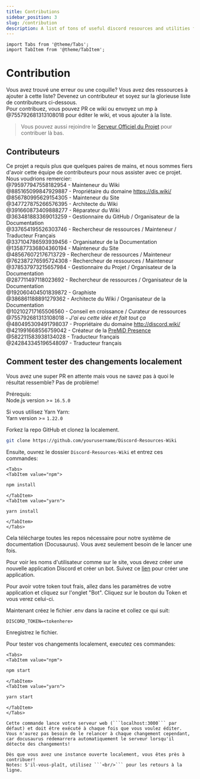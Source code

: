 ```yaml
---
title: Contributions
sidebar_position: 3
slug: /contribution
description: A list of tons of useful discord resources and utilities for all types of users, from beginners to power users.
---
```


```mdx-code-block
import Tabs from '@theme/Tabs';
import TabItem from '@theme/TabItem';
```

# Contribution

Vous avez trouvé une erreur ou une coquille? Vous avez des ressources à ajouter à cette liste? Devenez un contributeur et soyez sur la glorieuse liste de contributeurs ci-dessous.<br/>
Pour contribuez, vous pouvez PR ce wiki ou envoyez un mp à  @755792681313108018 pour éditer le wiki, et vous ajouter à la liste.
> Vous pouvez aussi rejoindre le [Serveur Officiel du Projet](https://discord.gg/yxbqz9pNxS) pour contribuer là bas.

## Contributeurs

Ce projet a requis plus que quelques paires de mains, et nous sommes fiers d'avoir cette équipe de contributeurs pour nous assister avec ce projet.<br/>
Nous voudrions remercier:<br/>
@795977947558182954 - Mainteneur du Wiki <br/>
@885165099847929887 - Propriétaire du domaine <https://dis.wiki/> <br/>
@856780995629154305 - Mainteneur du Site <br/>
@347727875266576395 - Architecte du Wiki <br/>
@391660873409888277 - Réparateur du Wiki <br/>
@363481883369013259 - Gestionnaire du GitHub / Organisateur de la Documentation <br/>
@337654195526303746 - Rechercheur de ressources / Mainteneur / Traducteur Français <br/>
@337104786593939456 - Organisateur de la Documentation <br/>
@135877336804360194 - Mainteneur du Site <br/>
@485676072176713729 - Rechercheur de ressources / Mainteneur <br/>
@762387276595724308 - Rechercheur de ressources / Mainteneur <br/>
@378537973215657984 - Gestionnaire du Projet / Organisateur de la Documentation <br/>
@287711497118023692 - Rechercheur de ressources / Organisateur de la Documentation <br/>
@192060404501839872 - Graphiste <br/>
@386861188891279362 - Architecte du Wiki / Organisateur de la Documentation <br/>
@102102717165506560 - Conseil en croissance / Curateur de ressources <br/>
@755792681313108018 - *J'ai eu cette idée et fait tout ça*  <br/>
@480495309491798037 - Propriétaire du domaine <http://discord.wiki/> <br/>
@421991668556759042 - Créateur de la [PreMiD Presence](https://premid.app/store/presences/Discord%20Resources) <br/>
@582211583938134028 - Traducteur français <br/>
@242843345196548097 - Traducteur français <br/>

## Comment tester des changements localement

Vous avez une super PR en attente mais vous ne savez pas à quoi le résultat ressemble? Pas de problème!<br/>

Prérequis:<br/>
Node.js version >= ```16.5.0```<br/>

Si vous utilisez Yarn Yarn:<br/>
Yarn version >= ```1.22.0```

Forkez la repo GitHub et clonez la localement.

```bash
git clone https://github.com/yourusername/Discord-Resources-Wiki
```

Ensuite, ouvrez le dossier `Discord-Resources-Wiki` et entrez ces commandes:
  
```mdx-code-block
<Tabs>
<TabItem value="npm">
```

```bash
npm install
```

```mdx-code-block
</TabItem>
<TabItem value="yarn">
```

```bash
yarn install
```

```mdx-code-block
</TabItem>
</Tabs>
```

Cela télécharge toutes les repos nécessaire pour notre système de documentation (Docusaurus). Vous avez seulement besoin de le lancer une fois.

Pour voir les noms d'utilisateur comme sur le site, vous devez créer une nouvelle application Discord et créer un bot.
Suivez ce [lien](https://github.com/reactiflux/discord-irc/wiki/Creating-a-discord-bot-&-getting-a-token) pour créer une application.

Pour avoir votre token tout frais, allez dans les paramètres de votre application et cliquez sur l'onglet "Bot".
Cliquez sur le bouton du Token et vous verez celui-ci.

Maintenant créez le fichier .env dans la racine et collez ce qui suit:

```env
DISCORD_TOKEN=<tokenhere>
```

Enregistrez le fichier.

Pour tester vos changements localement, executez ces commandes:

```mdx-code-block
<Tabs>
<TabItem value="npm">
```

```bash
npm start
```

```mdx-code-block
</TabItem>
<TabItem value="yarn">
```

```bash
yarn start
```

```mdx-code-block
</TabItem>
</Tabs>

Cette commande lance votre serveur web (```localhost:3000``` par défaut) et doit être exécuté à chaque fois que vous voulez éditer.
Vous n'aurez pas besoin de le relancer à chaque changement cependant, car docusaurus rédemarrera automatiquement le serveur lorsqu'il détecte des changements!

Dès que vous avez une instance ouverte localement, vous êtes près à contribuer!
Notes: S'il-vous-plaît, utilisez ```<br/>``` pour les retours à la ligne.
